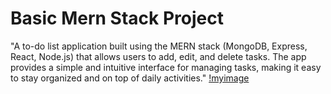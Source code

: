 # Basic Mern Stack Project

"A to-do list application built using the MERN stack (MongoDB, Express, React, Node.js) that allows users to add, edit, and delete tasks. The app provides a simple and intuitive interface for managing tasks, making it easy to stay organized and on top of daily activities."
[!myimage](./client/src/assets/todo/png)
